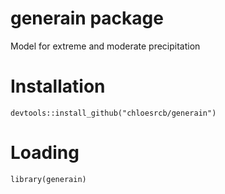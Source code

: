 # generain package

Model for extreme and moderate precipitation


# Installation

```devtools::install_github("chloesrcb/generain")```

# Loading

```library(generain)```

